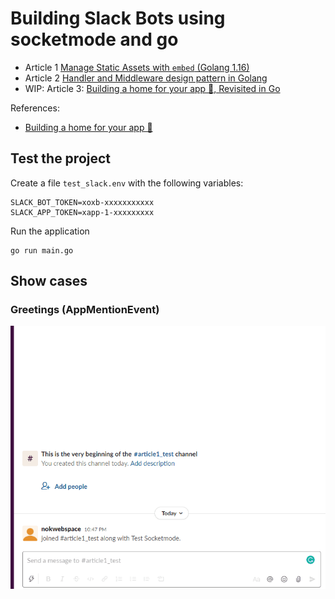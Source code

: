 # Building Slack Bots using socketmode and go

* Article 1 [Manage Static Assets with `embed` (Golang 1.16)](./docs/1_go_1_16_embeded.md)
* Article 2 [Handler and Middleware design pattern in Golang](./docs/2_middleware_design_pattern.md)
* WIP: Article 3: [Building a home for your app 🏡, Revisited in Go](./docs/building_a_home.md)

References:
* [Building a home for your app 🏡](https://api.slack.com/tutorials/app-home-with-modal)

## Test the project

Create a file `test_slack.env` with the following variables:

```
SLACK_BOT_TOKEN=xoxb-xxxxxxxxxxx
SLACK_APP_TOKEN=xapp-1-xxxxxxxxx
```

Run the application

```
go run main.go
```

## Show cases


### Greetings (AppMentionEvent)
![](./docs/assets/greeting.gif)